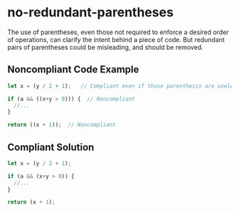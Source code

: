 # no-redundant-parentheses

The use of parentheses, even those not required to enforce a desired order of operations, can clarify the intent behind a piece of code. But redundant pairs of parentheses could be misleading, and should be removed.

## Noncompliant Code Example

```typescript
let x = (y / 2 + 1);   // Compliant even if those parenthesis are useless for the compiler

if (a && ((x+y > 0))) {  // Noncompliant
  //...
}

return ((x + 1));  // Noncompliant
```

## Compliant Solution

```typescript
let x = (y / 2 + 1);

if (a && (x+y > 0)) {
  //...
}

return (x + 1);
```
